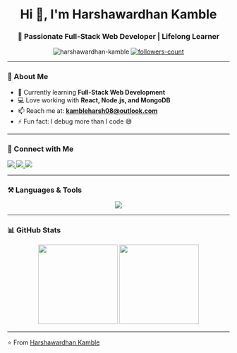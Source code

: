 <!-- Modern GitHub Profile README -->

<h1 align="center">Hi 👋, I'm Harshawardhan Kamble</h1>
<h3 align="center">🚀 Passionate Full-Stack Web Developer | Lifelong Learner</h3>

<p align="center">
  <img src="https://komarev.com/ghpvc/?username=harshawardhan-kamble&label=Profile%20Views&color=blueviolet&style=flat" alt="harshawardhan-kamble" />
  <a href="https://github.com/harshawardhan-kamble?tab=followers">
    <img src="https://img.shields.io/github/followers/harshawardhan-kamble?label=Followers&style=social" alt="followers-count" />
  </a>
</p>

---

### 🌟 About Me  
- 🌱 Currently learning **Full-Stack Web Development**  
- 💻 Love working with **React, Node.js, and MongoDB**  
- 📫 Reach me at: **kambleharsh08@outlook.com**  
- ⚡ Fun fact: I debug more than I code 😅  

---

### 🤝 Connect with Me  
<p align="left">
  <a href="https://twitter.com/k_harsh08" target="blank">
    <img src="https://img.shields.io/badge/Twitter-1DA1F2?style=for-the-badge&logo=twitter&logoColor=white"/>
  </a>
  <a href="https://linkedin.com/in/harshawardhan-kamble" target="blank">
    <img src="https://img.shields.io/badge/LinkedIn-0A66C2?style=for-the-badge&logo=linkedin&logoColor=white"/>
  </a>
  <a href="mailto:kambleharsh08@outlook.com">
    <img src="https://img.shields.io/badge/Outlook-0078D4?style=for-the-badge&logo=microsoft-outlook&logoColor=white"/>
  </a>
</p>

---

### ⚒️ Languages & Tools  
<p align="center">
  <img src="https://skillicons.dev/icons?i=html,css,js,react,nodejs,express,mongodb,cpp,bootstrap,git,github,vscode" />
</p>

---

### 📊 GitHub Stats  
<p align="center">
  <img src="https://github-readme-stats.vercel.app/api?username=harshawardhan-kamble&show_icons=true&theme=radical" height="180" />
  <img src="https://github-readme-stats.vercel.app/api/top-langs/?username=harshawardhan-kamble&layout=compact&theme=radical" height="180" />
</p>


---




⭐️ From [Harshawardhan Kamble](https://github.com/harshawardhan-kamble)
